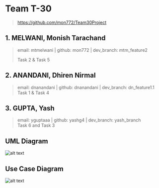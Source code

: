 # Team T-30
> https://github.com/mon772/Team30Project
## 1. MELWANI, Monish Tarachand
> email: mtmelwani | github: mon772 | dev_branch: mtm_feature2
> 
> Task 2 & Task 5
## 2. ANANDANI, Dhiren Nirmal
> email: dnanandani | github: dnanandani | dev_branch: dn_feature1.1  
> Task 1 & Task 4
## 3. GUPTA, Yash
> email: yguptaaa | github: yashg4 | dev_branch: yash_branch  
> Task 6 and Task 3
## UML Diagram  
![alt text](https://user-images.githubusercontent.com/62801663/113421967-8490f200-93fe-11eb-8857-4e471c858ad1.jpg)
## Use Case Diagram  
![alt text](https://user-images.githubusercontent.com/62801663/113421994-94103b00-93fe-11eb-83de-373d1e3bd6f6.jpg)

